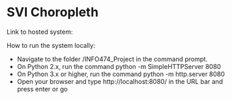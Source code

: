 # SVI Choropleth

Link to hosted system:

How to run the system locally:

* Navigate to the folder /INFO474_Project in the command prompt.
* On Python 2.x, run the command python -m SimpleHTTPServer 8080
* On Python 3.x or higher, run the command python -m http.server 8080
* Open your browser and type http://localhost:8080/ in the URL bar and press enter or go